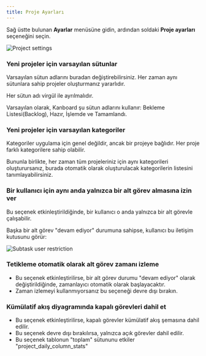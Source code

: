 ```yaml
---
title: Proje Ayarları
---
```


Sağ üstte bulunan **Ayarlar** menüsüne gidin, ardından soldaki **Proje ayarları** seçeneğini seçin.

![Project settings](/images/v1/project-settings.png)

### Yeni projeler için varsayılan sütunlar

Varsayılan sütun adlarını buradan değiştirebilirsiniz.
Her zaman aynı sütunlara sahip projeler oluşturmanız yararlıdır.

Her sütun adı virgül ile ayrılmalıdır.

Varsayılan olarak, Kanboard şu sütun adlarını kullanır: Bekleme Listesi(Backlog), Hazır, İşlemde ve Tamamlandı.

### Yeni projeler için varsayılan kategoriler

Kategoriler uygulama için genel değildir, ancak bir projeye bağlıdır.
Her proje farklı kategorilere sahip olabilir.

Bununla birlikte, her zaman tüm projeleriniz için aynı kategorileri oluşturursanız, burada otomatik olarak oluşturulacak kategorilerin listesini tanımlayabilirsiniz.

### Bir kullanıcı için aynı anda yalnızca bir alt görev almasına izin ver

Bu seçenek etkinleştirildiğinde, bir kullanıcı o anda yalnızca bir alt görevle çalışabilir.

Başka bir alt görev "devam ediyor" durumuna sahipse, kullanıcı bu iletişim kutusunu görür:

![Subtask user restriction](/images/v1/subtask-user-restriction.png)

### Tetikleme otomatik olarak alt görev zamanı izleme

- Bu seçenek etkinleştirilirse, bir alt görev durumu "devam ediyor" olarak değiştirildiğinde, zamanlayıcı otomatik olarak başlayacaktır.
- Zaman izlemeyi kullanmıyorsanız bu seçeneği devre dışı bırakın.

### Kümülatif akış diyagramında kapalı görevleri dahil et

- Bu seçenek etkinleştirilirse, kapalı görevler kümülatif akış şemasına dahil edilir.
- Bu seçenek devre dışı bırakılırsa, yalnızca açık görevler dahil edilir.
- Bu seçenek tablonun "toplam" sütununu etkiler "project_daily_column_stats"

